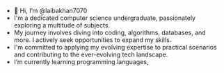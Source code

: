 - 👋 Hi, I’m @laibakhan7070
-  I'm a dedicated computer science undergraduate, passionately exploring a multitude of subjects.
- My journey involves diving into coding, algorithms, databases, and more. I actively seek opportunities to expand my skills.
- I'm committed to applying my evolving expertise to practical scenarios and contributing to the ever-evolving tech landscape.
- I’m currently learning programming languages,

  

<!---
laibakhan7070/laibakhan7070 is a ✨ special ✨ repository because its `README.md` (this file) appears on your GitHub profile.
You can click the Preview link to take a look at your changes.
--->
